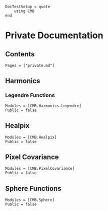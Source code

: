 ```@meta
DocTestSetup = quote
    using CMB
end
```

# Private Documentation

## Contents
```@contents
Pages = ["private.md"]
```

## Harmonics
### Legendre Functions
```@autodocs
Modules = [CMB.Harmonics.Legendre]
Public = false
```

## Healpix
```@autodocs
Modules = [CMB.Healpix]
Public = false
```

## Pixel Covariance
```@autodocs
Modules = [CMB.PixelCovariance]
Public = false
```

## Sphere Functions
```@autodocs
Modules = [CMB.Sphere]
Public = false
```

